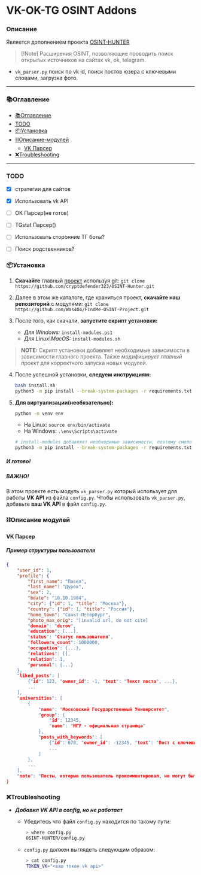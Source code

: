 # VK-OK-TG OSINT Addons

### Описание
Является дополнением проекта [OSINT-HUNTER](https://github.com/cryptdefender323/OSINT-Hunter/tree/main)

> [!Note] Расширения OSINT, позволяющие проводить поиск открытых источников на сайтах vk, ok, telegram.



- `vk_parser.py`
поиск по vk id, поиск постов юзера с ключевыми словами, загрузка фото. 

---

### 📚Оглавление
- [📚Оглавление](#📚оглавление)
- [TODO](#todo)
- [📦Установка](#📦установка)
- [⛓️Описание-модулей](#⛓️описание-модулей)
    - [VK Парсер](#vk-парсер)
- [❌Troubleshooting](#❌troubleshooting)

---


### TODO

- [x] стратегии для сайтов 
- [x] Использовать vk API
- [ ] OK Парсер(не готов)
- [ ] TGstat Парсер()
- [ ] Использовать сторонние ТГ боты?
- [ ] Поиск родственников?


### 📦Установка 

1. **Скачайте** главный [проект](https://github.com/cryptdefender323/OSINT-Hunter/tree/main) используя git: `git clone https://github.com/cryptdefender323/OSINT-Hunter.git`

2. Далее в этом же каталоге, где храниться проект, **скачайте наш репозиторий** с модулями: `git clone https://github.com/Was404/FindMe-OSINT-Project.git` 

3. После того, как скачали, **запустите скрипт установки:**
    - *Для Windows:* `install-modules.ps1`
    - *Для Linux\MacOS:* `install-modules.sh`

> **NOTE:** Скрипт установки добавляет необходимые зависимости в зависимости главного проекта. Также *модифицирует главный проект* для корректного запуска новых модулей.

4. После успешной установки, **следуем инструкциям:**
    ```bash
    bash install.sh
    python3 -m pip install --break-system-packages -r requirements.txt
    ```
5. **Для виртуализации(необязательно):**

    ```bash
    python -m venv env
    ```

    - На Linux: `source env/bin/activate`
    - На Windows: `.\env\Scripts\activate`

    ```bash
    # install-modules добавляет необходимые зависимости, поэтому смело выполняем общие зависимости
    python3 -m pip install --break-system-packages -r requirements.txt
    ```

##### И готово!

##### **ВАЖНО!**

В этом проекте есть модуль `vk_parser.py` который использует для работы **VK API** из файла `config.py`. Чтобы использовать `vk_parser.py`, добавьте **ваш VK API** в файл `config.py`.


### ⛓️Описание модулей

#### VK Парсер

##### Пример структуры пользователя

```json
{
    "user_id": 1,
    "profile": {
        "first_name": "Павел",
        "last_name": "Дуров",
        "sex": 2,
        "bdate": "10.10.1984",
        "city": {"id": 1, "title": "Москва"},
        "country": {"id": 1, "title": "Россия"},
        "home_town": "Санкт-Петербург",
        "photo_max_orig": "[invalid url, do not cite]
        "domain": "durov",
        "education": [...],
        "status": "Статус пользователя",
        "followers_count": 1000000,
        "occupation": {...},
        "relatives": [],
        "relation": 1,
        "personal": {...}
    },
    "liked_posts": [
        {"id": 123, "owner_id": -1, "text": "Текст поста", ...},
        ...
    ],
    "universities": [
        {
            "name": "Московский Государственный Университет",
            "group": {
                "id": 12345,
                "name": "МГУ - официальная страница"
            },
            "posts_with_keywords": [
                {"id": 678, "owner_id": -12345, "text": "Пост с ключевым словом", ...},
                ...
            ]
        },
        ...
    ],
    "note": "Посты, которые пользователь прокомментировал, не могут быть получены из-за ограничений VK API."
}
```

### ❌Troubleshooting

- ***Добавил VK API в config, но не работает***

    - Убедитесь что файл `config.py` находится по такому пути:  
    ```bash
        > where config.py
        OSINT-HUNTER/config.py
    ```
    - `config.py` должен выглядеть следующим образом:
    ```bash
        > cat config.py
        TOKEN_VK="<ваш токен vk api>"
    ```

